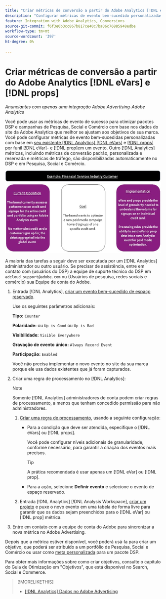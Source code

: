 ```yaml
---
title: "Criar métricas de conversão a partir do Adobe Analytics [!DNL eVars] e props"
description: "Configurar métricas de evento bem-sucedido personalizadas usando [!DNL eVar]- e [!DNL prop]dados a nível da UE."
feature: Integration with Adobe Analytics, Conversions
source-git-commit: f6f3e0b3cc867b817ce40c7ba06c76885948edbe
workflow-type: tm+mt
source-wordcount: '397'
ht-degree: 0%

---
```


# Criar métricas de conversão a partir do Adobe Analytics [!DNL eVars] e [!DNL props]

*Anunciantes com apenas uma integração Adobe Advertising-Adobe Analytics*

Você pode usar as métricas de evento de sucesso para otimizar pacotes DSP e campanhas de Pesquisa, Social e Comércio com base nos dados do site da Adobe Analytics que melhor se ajustam aos objetivos de sua marca. Você pode configurar métricas de evento bem-sucedidas personalizadas com base em [seu existente [!DNL Analytics] [!DNL eVars]](https://experienceleague.adobe.com/docs/analytics/components/dimensions/evar.html) e [[!DNL props]](https://experienceleague.adobe.com/docs/analytics/components/dimensions/prop.html) por funil [!DNL eVar]- e [!DNL prop]em um evento. Outro [!DNL Analytics] métricas, incluindo métricas de conversão padrão, personalizada e reservada e métricas de tráfego, são disponibilizadas automaticamente no DSP e em Pesquisa, Social e Comércio.

![Exemplo de uso](/help/integrations/assets/a4adc-conversion-evar-example.jpg "Exemplo de uso")

A maioria das tarefas a seguir deve ser executada por um [!DNL Analytics] administrador ou outro usuário. Se precisar de assistência, entre em contato com (usuários do DSP) a equipe de suporte técnico do DSP em `adcloud_support@adobe.com` ou (Usuários de pesquisa, redes sociais e comércio) sua Equipe de conta do Adobe.

1. Entrada [!DNL Analytics], [criar um evento bem-sucedido de espaço reservado](https://experienceleague.adobe.com/docs/analytics/admin/admin-tools/manage-report-suites/edit-report-suite/conversion-variables/success-events/success-event.html?lang=en).

   Use os seguintes parâmetros adicionais:

   **Tipo:** `Counter`

   **Polaridade:**  ou `Up is Good` ou `Up is Bad`

   **Visibilidade:** `Visible Everywhere`

   **Gravação de evento único:** `Always Record Event`

   **Participação:** `Enabled`

   Você não precisa implementar o novo evento no site da sua marca porque ele usa dados existentes que já foram capturados.

1. Criar uma regra de processamento no [!DNL Analytics]:

   >[!NOTE]
   >
   >Somente [!DNL Analytics] administradores de conta podem criar regras de processamento, a menos que tenham concedido permissão para não administradores.

   1. [Criar uma regra de processamento](https://experienceleague.adobe.com/docs/analytics/admin/admin-tools/manage-report-suites/edit-report-suite/report-suite-general/c-processing-rules/c-processing-rules-configuration/t-processing-rules.html?lang=en), usando a seguinte configuração:

      * Para a condição que deve ser atendida, especifique o [!DNL eVars] ou [!DNL props].

        Você pode configurar níveis adicionais de granularidade, conforme necessário, para garantir a criação dos eventos mais precisos.

        >[!TIP]
        >
        >A prática recomendada é usar apenas um [!DNL eVar] ou [!DNL prop].

      * Para a ação, selecione **Definir evento** e selecione o evento de espaço reservado.

   1. Entrada [!DNL Analytics] [!DNL Analysis Workspace], [criar um projeto](https://experienceleague.adobe.com/docs/analytics/analyze/analysis-workspace/home.html) e puxe o novo evento em uma tabela de forma livre para garantir que os dados sejam preenchidos para o [!DNL eVar] ou [!DNL prop] métrica.

1. Entre em contato com a equipe de conta do Adobe para sincronizar a nova métrica no Adobe Advertising.

Depois que a métrica estiver disponível, você poderá usá-la para criar um objetivo, que poderá ser atribuído a um portfólio de Pesquisa, Social e Comércio ou usar como [meta personalizada](/help/dsp/optimization/custom-goal-about.md) para um pacote DSP.

Para obter mais informações sobre como criar objetivos, consulte o capítulo do Guia de Otimização em &quot;Objetivos&quot;, que está disponível no Search, Social e Commerce.

>[!MORELIKETHIS]
>
>* [[!DNL Analytics] Dados no Adobe Advertising](/help/integrations/analytics/analytics-data-in-advertising.md)
<!--
>* [](/help/search-social-commerce/admin/conversion-metrics/ ????????)
-->